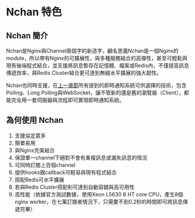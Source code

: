 # Nchan 特色

## Nchan 簡介

Nchan是Nginx與Channel兩個字的新造字，顧名思義Nchan是一個Nginx的module，所以帶有Nginx的可擴展性，與多種服務結合的高彈性，甚至可輕鬆與現有後端程式結合，並支援將訊息暫存在記憶體、檔案或Redis內，不僅提高訊息傳遞效率，與Redis Cluster結合更可達到無縫水平擴展的強大韌性。

Nchan也同時支援，在[上一章節](/ji-shi-tong-zhi-xi-tong-jian-jie.md)所有提到的即時通知系統可供選擇的技術，包含Polling、Long Polling與WebSocket，讓不管新的還是舊的瀏覽器（Client），都能完全用一套伺服器與流程即可實現即時通知系統。

## 為何使用 Nchan

1. 支援協定眾多
2. 簡單易用
3. 與Nginx完美結合
4. 保證單一channel下絕對不會有重複訊息或漏失訊息的情況
5. 可同時訂閱上百個channel
6. 提供hooks跟callback可輕易與現有程式結合
7. 搭配Redis可水平擴展
8. 若與Redis Cluster搭配則可達到自動容錯與高可用性
9. 高性能（依據官方測試數據，使用Xeon L5630 8 HT core CPU，產生8個nginx worker，在七萬訂閱者情況下，只需要不到0.2秒的時間即可將訊息傳遞完畢）




